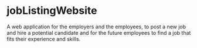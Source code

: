 # jobListingWebsite
A web application for the employers and the employees, to post a new job and hire a potential candidate and for the future employees to find a job that fits their experience and skills.
